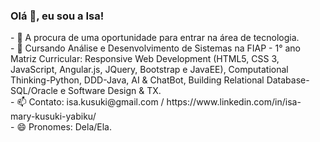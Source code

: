 ### Olá 👋, eu sou a Isa!

<!--
**isamary10/isamary10** is a ✨ _special_ ✨ repository because its `README.md` (this file) appears on your GitHub profile.


Here are some ideas to get you started:
--!>
- 🔭 A procura de uma oportunidade para entrar na área de tecnologia. <br>
- 🌱 Cursando Análise e Desenvolvimento de Sistemas na FIAP - 1° ano Matriz Curricular: Responsive Web Development (HTML5, CSS 3, JavaScript, Angular.js,        JQuery, Bootstrap e JavaEE), Computational Thinking-Python, DDD-Java, AI & ChatBot, Building Relational Database-SQL/Oracle e Software Design & TX.<br>
- 📫 Contato: isa.kusuki@gmail.com / https://www.linkedin.com/in/isa-mary-kusuki-yabiku/ <br>
- 😄 Pronomes: Dela/Ela.
